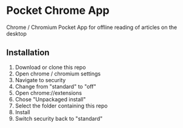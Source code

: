 # Pocket Chrome App
Chrome / Chromium Pocket App for offline reading of articles on the desktop

## Installation

1. Download or clone this repo
2. Open chrome / chromium settings
3. Navigate to security
4. Change from "standard" to "off"
5. Open chrome://extensions
6. Chose "Unpackaged install"
7. Select the folder containing this repo
8. Install
9. Switch security back to "standard"
